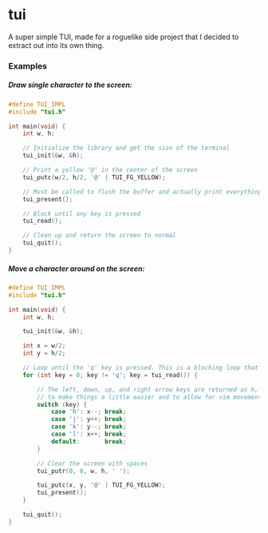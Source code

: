 # tui

A super simple TUI, made for a roguelike side project that I decided to extract out into its own thing.

### Examples
##### Draw single character to the screen:

```c
#define TUI_IMPL
#include "tui.h"

int main(void) {
    int w, h;

    // Initialize the library and get the size of the terminal
    tui_init(&w, &h);

    // Print a yellow '@' in the center of the screen
    tui_putc(w/2, h/2, '@' | TUI_FG_YELLOW);

    // Must be called to flush the buffer and actually print everything to the screen
    tui_present();

    // Block until any key is pressed
    tui_read();

    // Clean up and return the screen to normal
    tui_quit();
}
```

##### Move a character around on the screen:

```c
#define TUI_IMPL
#include "tui.h"

int main(void) {
    int w, h;

    tui_init(&w, &h);

    int x = w/2;
    int y = h/2;

    // Loop until the 'q' key is pressed. This is a blocking loop that only iterates when any key is pressed
    for (int key = 0; key != 'q'; key = tui_read()) {

        // The left, down, up, and right arrow keys are returned as h, j, k, and l respectively
        // to make things a little easier and to allow for vim movements
        switch (key) {
            case 'h': x--; break;
            case 'j': y++; break;
            case 'k': y--; break;
            case 'l': x++; break;
            default:       break;
        }

        // Clear the screen with spaces
        tui_putr(0, 0, w, h, ' ');

        tui_putc(x, y, '@' | TUI_FG_YELLOW);
        tui_present();
    }

    tui_quit();
}
```
